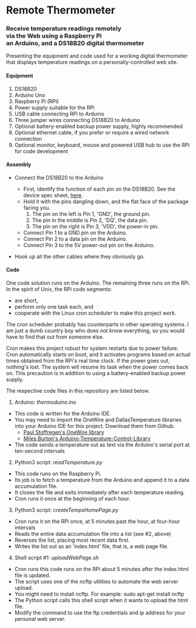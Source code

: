 # Remote Thermometer
<h3>Receive temperature readings remotely<br>
via the Web using a Raspberry Pi<br>
an Arduino, and a DS18B20 digital thermometer</h3>

Presenting the equipment and code used for a working digital thermometer that displays temperature readings on a personally-controlled web site.

#### Equipment
1. DS18B20
1. Arduino Uno
1. Raspberry Pi (RPi)
1. Power supply suitable for the RPi
1. USB cable connecting RPi to Arduino
1. Three jumper wires connecting DS18B20 to Arduino
1. Optional battery-enabled backup power supply, highly recommended
1. Optional ethernet cable, if you prefer or require a wired network connection
1. Optional monitor, keyboard, mouse and powered USB hub to use the RPi for code development

#### Assembly
* Connect the DS18B20 to the Arduino
  * First, identify the function of each pin on the DS18B20. See the device spec sheet, [here](https://datasheets.maximintegrated.com/en/ds/DS18B20.pdf).
  * Hold it with the pins dangling down, and the flat face of the package facing you.
    1. The pin on the left is Pin 1, 'GND', the ground pin.
    2. The pin in the middle is Pin 2, 'DQ', the data pin.
    3. The pin on the right is Pin 3, 'VDD', the power-in pin.
  * Connect Pin 1 to a GND pin on the Arduino.
  * Connect Pin 2 to a data pin on the Arduino.
  * Connect Pin 3 to the 5V power-out pin on the Arduino.
  
* Hook up all the other cables where they obviously go.

#### Code
One code solution runs on the Arduino. The remaining three runs on the RPi. In the spirit of Unix, the RPi code segments:
* are short, 
* perform only one task each, and
* cooperate with the Linux cron scheduler to make this project work. 

The cron scheduler probably has counterparts in other operating systems. I am just a dumb country boy who does not know everything, so you would have to find that out from someone else.  <grin>
 
Cron makes this project robust for system restarts due to power failure. Cron automatically starts on boot, and it activates programs based on actual times obtained from the RPi's real time clock. If the power goes out, nothing's lost. The system will resume its task when the power comes back on. This precaution is in addition to using a battery-enabled backup power supply.

The respective code files in this repository are listed below.
1. Arduino: *thermoduino.ino*
  * This code is written for the Arduino IDE.
  * You may need to import the OneWire and DallasTemperature libraries into your Arduino IDE for this project. Download them from Github.
    * [Paul Stoffregen's OneWire library](https://github.com/PaulStoffregen/OneWire)
    * [Miles Burton's Arduino-Temperature-Control-Library](https://github.com/milesburton/Arduino-Temperature-Control-Library)
  * The code sends a temperature out as text via the Arduino's serial port at ten-second intervals
  
2. Python3 script: *readTemperature.py*
  * This code runs on the Raspberry Pi.
  * Its job is to fetch a temperature from the Arduino and append it to a data accumulation file.
  * It closes the file and exits immediately after each temperature reading.
  * Cron runs it once at the beginning of each hour.
    
3. Python3 script: *createTempsHomePage.py*
  * Cron runs it on the RPi once, at 5 minutes past the hour, at four-hour intervals
  * Reads the entire data accumulation file into a list (see #2, above)
  * Reverses the list, placing most recent data first.
  * Writes the list out as an 'index.html' file, that is, a web page file.
 
4. Shell script #1: *uploadWebPage.sh*
  * Cron runs this code runs on the RPi about 5 minutes after the index.html file is updated.
  * The script uses one of the ncftp utilities to automate the web server upload.
  * You might need to install ncftp.  For example: sudo apt-get install ncftp
  * The Python script calls this shell script when it wants to upload the html file.
  * Modify the command to use the ftp credentials and ip address for your personal web server.
  
